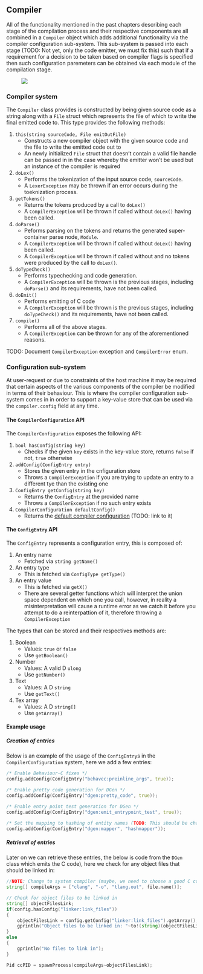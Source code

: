 ## Compiler

All of the functionality mentioned in the past chapters describing each
stage of the compilation process and their respective components are all
combined in a `Compiler` object which adds additional functionality via
the compiler configuration sub-system. This sub-system is passed into
each stage (TODO: Not yet, only the code emitter, we must fix this) such
that if a requirement for a decision to be taken based on compiler flags
is specified then such configuration paremeters can be obtained via each
module of the compilation stage.

<figure>
<img src="/projects/tlang/graphs/pandocplot12974752575689217021.svg" />
</figure>

### Compiler system

The `Compiler` class provides is constructed by being given source code
as a string along with a `File` struct which represents the file of
which to write the final emitted code to. This type provides the
following methods:

1.  `this(string sourceCode, File emitOutFile)`
    - Constructs a new compiler object with the given source code and
      the file to write the emitted code out to
    - An newly initialized `File` struct that doesn’t contain a valid
      file handle can be passed in in the case whereby the emitter won’t
      be used but an instance of the compiler is required
2.  `doLex()`
    - Performs the tokenization of the input source code, `sourceCode`.
    - A `LexerException` may be thrown if an error occurs during the
      toeknization process.
3.  `getTokens()`
    - Returns the tokens produced by a call to `doLex()`
    - A `CompilerException` will be thrown if called without `doLex()`
      having been called.
4.  `doParse()`
    - Peforms parsing on the tokens and returns the generated
      super-container parse node, `Module`.
    - A `CompilerException` will be thrown if called without `doLex()`
      having been called.
    - A `CompilerException` will be thrown if called without and no
      tokens were produced by the call to `doLex()`.
5.  `doTypeCheck()`
    - Performs typechecking and code generation.
    - A `CompilerException` will be thrown is the previous stages,
      including `doParse()` and its requirements, have not been called.
6.  `doEmit()`
    - Performs emitting of C code
    - A `CompilerException` will be thrown is the previous stages,
      including `doTypeCheck()` and its requirements, have not been
      called.
7.  `compile()`
    - Performs all of the above stages.
    - A `CompilerException` can be thrown for any of the aforementioned
      reasons.

TODO: Document `CompilerException` exception and `CompilerError` enum.

### Configuration sub-system

At user-request or due to constraints of the host machine it may be
required that certain aspects of the various components of the compiler
be modified in terms of their behaviour. This is where the compiler
configuration sub-system comes in in order to support a key-value store
that can be used via the `compiler.config` field at any time.

#### The `CompilerConfiguration` API

The `CompilerConfiguration` exposes the following API:

1.  `bool hasConfig(string key)`
    - Checks if the given `key` exists in the key-value store, returns
      `false` if not, `true` otherwise
2.  `addConfig(ConfigEntry entry)`
    - Stores the given entry in the cnfiguration store
    - Throws a `CompilerException` if you are trying to update an entry
      to a different tye than the existing one
3.  `ConfigEntry getConfig(string key)`
    - Returns the `ConfigEntry` at the provided name
    - Throws a `CompilerException` if no such entry exists
4.  `CompilerConfiguration defaultConfig()`
    - Returns the [default compiler configuration]() (TODO: link to it)

#### The `ConfigEntry` API

The `ConfigEntry` represents a configuration entry, this is composed of:

1.  An entry name
    - Fetched via `string getName()`
2.  An entry type
    - This is fetched via `ConfigType getType()`
3.  An entry value
    - This is fetched via `getX()`
    - There are several getter functions which will interpret the union
      space dependent on which one you call, however, in reality a
      misinterpretation will cause a runtime error as we catch it before
      you attempt to do a reinterpattion of it, therefore throwing a
      `CompilerException`

The types that can be stored and their respectives methods are:

1.  Boolean
    - Values: `true` or `false`
    - Use `getBoolean()`
2.  Number
    - Values: A valid D `ulong`
    - Use `getNumber()`
3.  Text
    - Values: A D `string`
    - Use `getText()`
4.  Tex array
    - Values: A D `string[]`
    - Use `getArray()`

#### Example usage

##### Creation of entries

Below is an example of the usage of the `ConfigEntry`s in the
`CompilerConfiguration` system, here we add a few entries:

``` d
/* Enable Behaviour-C fixes */
config.addConfig(ConfigEntry("behavec:preinline_args", true));

/* Enable pretty code generation for DGen */
config.addConfig(ConfigEntry("dgen:pretty_code", true));

/* Enable entry point test generation for DGen */
config.addConfig(ConfigEntry("dgen:emit_entrypoint_test", true));

/* Set the mapping to hashing of entity names (TODO: This should be changed before release) */
config.addConfig(ConfigEntry("dgen:mapper", "hashmapper"));
```

##### Retrieval of entries

Later on we can retrieve these entries, the below is code from the
`DGen` class which emits the C code), here we check for any object files
that should be linked in:

``` d
//NOTE: Change to system compiler (maybe, we need to choose a good C compiler)
string[] compileArgs = ["clang", "-o", "tlang.out", file.name()];

// Check for object files to be linked in
string[] objectFilesLink;
if(config.hasConfig("linker:link_files"))
{
    objectFilesLink = config.getConfig("linker:link_files").getArray();
    gprintln("Object files to be linked in: "~to!(string)(objectFilesLink));
}
else
{
    gprintln("No files to link in");
}

Pid ccPID = spawnProcess(compileArgs~objectFilesLink);
```
